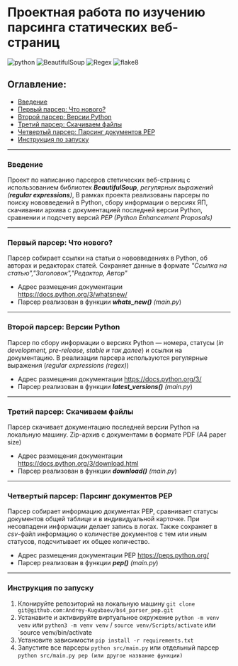 # Проектная работа по изучению парсинга статических веб-страниц
![python](https://img.shields.io/badge/Python-3.9-green)
![BeautifulSoup](https://img.shields.io/badge/BeautifulSoup-4.9.3-green)
![Regex](https://img.shields.io/badge/Regex-grey)
![flake8](https://img.shields.io/badge/flake8-4.0.1-green)

## Оглавление:
- [Введение](#введение)
- [Первый парсер: Что нового?](#первый-парсер:-что-нового?)
- [Второй парсер: Версии Python](#второй-парсер:-версии-python)
- [Третий парсер: Скачиваем файлы](#третий-парсер:-скачиваем-файлы)
- [Четвертый парсер: Парсинг документов PEP](#четвертый-парсер:-парсинг-докуметов-pep)
- [Инструкция по запуску](#инструкция-по-запуску)

----
### <anchor>Введение</anchor>
Проект по написанию парсеров стетических веб-страниц с использованием библиотек ___BeautifulSoup___, _регулярных выражений (__regular expressions__)_,
В рамках проекта реализованы парсеры по поиску нововведений в Python, сбору информации о версиях ЯП, скачивании архива с документацией последней версии Python,
сравнении и подсчету версий _PEP (Python Enhancement Proposals)_

----
### <anchor>Первый парсер: Что нового?</anchor>
Парсер собирает ссылки на статьи о нововведениях в Python, об авторах и редакторах статей.
Сохраняет данные в формате _"Ссылка на статью","Заголовок","Редактор, Автор"_
- Адрес размещения документации https://docs.python.org/3/whatsnew/
- Парсер реализован в функции ___whats_new()__ (main.py_)

----
### <anchor>Второй парсер: Версии Python</anchor>
Парсер по сбору информации о версиях Python — номера, статусы (_in development, pre-release, stable и так далее_) и ссылки на документацию.
В реализации парсера используются регулярные выражения (_regular expressions (regex)_)
- Адрес размещения документации https://docs.python.org/3/
- Парсер реализован в функции ___latest_versions()__ (main.py_)

----
### <anchor>Третий парсер: Скачиваем файлы</anchor>
Парсер скачивает документацию последней версии Python на локальную машину.
Zip-архив с документами в формате PDF (A4 paper size)
- Адрес размещения документации https://docs.python.org/3/download.html
- Парсер реализован в функции ___download()__ (main.py_)

----
### <anchor>Четвертый парсер: Парсинг документов PEP</anchor>
Парсер собирает информацию документах PEP, сравнивает статусы документов  общей таблице и в индивидуальной карточке. При несовпадени информации делает запись в логах.
Также сохраняет в _csv_-файл информацию о количестве документов с тем или иным статусов, подсчитывает их общее количество.
- Адрес размещения документации PEP https://peps.python.org/
- Парсер реализован в функции ___pep()__ (main.py_)

----
### <anchor>Инструкция по запуску</anchor>
1. Клонируйте репозиторий на локальную машину `git clone git@github.com:Andrey-Kugubaev/bs4_parser_pep.git`
2. Устанавите и активируйте виртуальное окружение `python -m venv venv` или `python3 -m venv venv` / `source venv/Scripts/activate` или `source venv/bin/activate
3. Установите зависимости `pip install -r requirements.txt`
4. Запустите все парсеры `python src/main.py` или отдельный парсер `python src/main.py pep (или другое название функции)`
